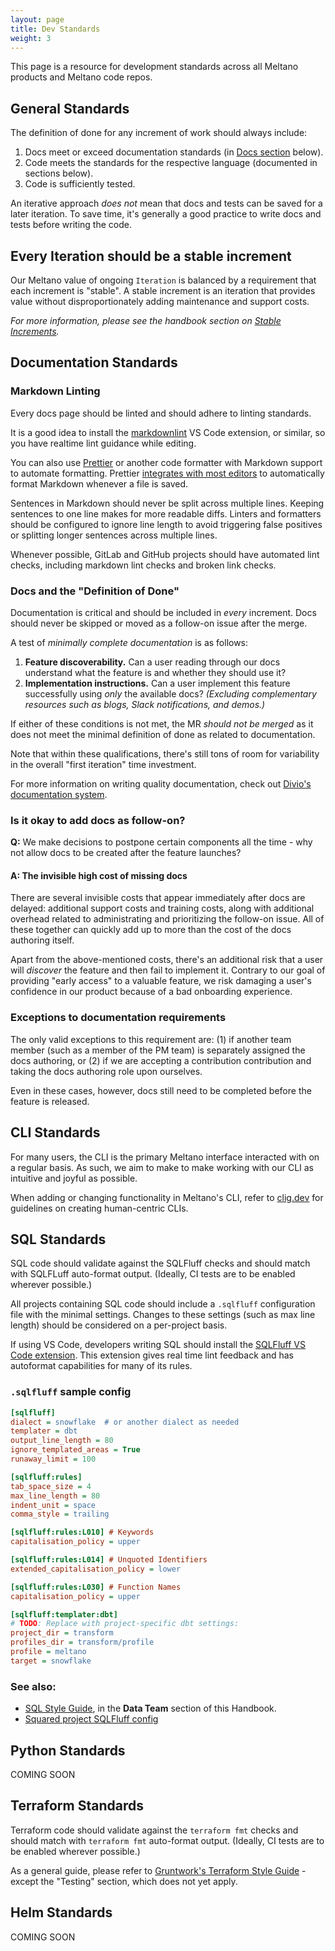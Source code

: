 ```yaml
---
layout: page
title: Dev Standards
weight: 3
---
```


This page is a resource for development standards across all Meltano products and Meltano code repos.

## General Standards

The definition of done for any increment of work should always include:

1. Docs meet or exceed documentation standards (in [Docs section](#documentation-standards) below).
1. Code meets the standards for the respective language (documented in sections below).
1. Code is sufficiently tested.

An iterative approach _does not_ mean that docs and tests can be saved for a later iteration. To save time, it's generally a good practice to write docs and tests before writing the code.

## Every Iteration should be a stable increment

Our Meltano value of ongoing `Iteration` is balanced by a requirement that each increment is "stable". A stable increment is an iteration that provides value without disproportionately adding maintenance and support costs.

_For more information, please see the handbook section on [Stable Increments](./stable-increments)._

## Documentation Standards

### Markdown Linting

Every docs page should be linted and should adhere to linting standards.

It is a good idea to install the [markdownlint](https://marketplace.visualstudio.com/items?itemName=DavidAnson.vscode-markdownlint) VS Code extension, or similar, so you have realtime lint guidance while editing.

You can also use [Prettier](https://prettier.io/docs/en/index.html) or another code formatter with Markdown support to automate formatting.
Prettier [integrates with most editors](https://prettier.io/docs/en/editors.html) to automatically format Markdown whenever a file is saved.

Sentences in Markdown should never be split across multiple lines.
Keeping sentences to one line makes for more readable diffs.
Linters and formatters should be configured to ignore line length to avoid triggering false positives or splitting longer sentences across multiple lines.

Whenever possible, GitLab and GitHub projects should have automated lint checks, including markdown lint checks and broken link checks.

### Docs and the "Definition of Done"

Documentation is critical and should be included in _every_ increment. Docs should never be skipped or moved as a follow-on issue after the merge.

A test of _minimally complete documentation_ is as follows:

1. **Feature discoverability.** Can a user reading through our docs understand what the feature is and whether they should use it?
1. **Implementation instructions.** Can a user implement this feature successfully using _only_ the available docs? _(Excluding complementary resources such as blogs, Slack notifications, and demos.)_

If either of these conditions is not met, the MR _should not be merged_ as it does not meet the minimal definition of done as related to documentation.

Note that within these qualifications, there's still tons of room for variability in the overall "first iteration" time investment.

For more information on writing quality documentation, check out [Divio's documentation system](https://documentation.divio.com).

### Is it okay to add docs as follow-on?

**Q:** We make decisions to postpone certain components all the time - why not allow docs to be created after the feature launches?

#### A: The invisible high cost of missing docs

There are several invisible costs that appear immediately after docs are delayed: additional support costs and training costs, along with additional overhead related to administrating and prioritizing the follow-on issue. All of these together can quickly add up to more than the cost of the docs authoring itself.

Apart from the above-mentioned costs, there's an additional risk that a user will _discover_ the feature and then fail to implement it. Contrary to our goal of providing "early access" to a valuable feature, we risk damaging a user's confidence in our product because of a bad onboarding experience.

### Exceptions to documentation requirements

The only valid exceptions to this requirement are: (1) if another team member (such as a member of the PM team) is separately assigned the docs authoring, or (2) if we are accepting a contribution contribution and taking the docs authoring role upon ourselves.

Even in these cases, however, docs still need to be completed before the feature is released.

## CLI Standards

For many users, the CLI is the primary Meltano interface interacted with on a regular basis.
As such, we aim to make to make working with our CLI as intuitive and joyful as possible.

When adding or changing functionality in Meltano's CLI, refer to [clig.dev](https://clig.dev) for guidelines on creating human-centric CLIs.

## SQL Standards

SQL code should validate against the SQLFluff checks and should match with SQLFLuff auto-format output. (Ideally, CI tests are to be enabled wherever possible.)

All projects containing SQL code should include a `.sqlfluff` configuration file with the minimal settings. Changes to these settings (such as max line length) should be considered on a per-project basis.

If using VS Code, developers writing SQL should install the [SQLFluff VS Code extension](https://marketplace.visualstudio.com/items?itemName=dorzey.vscode-sqlfluff). This extension gives real time lint feedback and has autoformat capabilities for many of its rules.

### `.sqlfluff` sample config

```ini
[sqlfluff]
dialect = snowflake  # or another dialect as needed
templater = dbt
output_line_length = 80
ignore_templated_areas = True
runaway_limit = 100

[sqlfluff:rules]
tab_space_size = 4
max_line_length = 80
indent_unit = space
comma_style = trailing

[sqlfluff:rules:L010] # Keywords
capitalisation_policy = upper

[sqlfluff:rules:L014] # Unquoted Identifiers
extended_capitalisation_policy = lower

[sqlfluff:rules:L030] # Function Names
capitalisation_policy = upper

[sqlfluff:templater:dbt]
# TODO: Replace with project-specific dbt settings:
project_dir = transform
profiles_dir = transform/profile
profile = meltano
target = snowflake
```

### See also:

- [SQL Style Guide](/data-team/sql-style-guide), in the **Data Team** section of this Handbook.
- [Squared project SQLFluff config](https://gitlab.com/meltano/squared/blob/master/data/.sqlfluff)

## Python Standards

COMING SOON

## Terraform Standards

Terraform code should validate against the `terraform fmt` checks and should match with `terraform fmt` auto-format output. (Ideally, CI tests are to be enabled wherever possible.)

As a general guide, please refer to [Gruntwork's Terraform Style Guide](https://docs.gruntwork.io/guides/style/terraform-style-guide/) - except the "Testing" section, which does not yet apply.

## Helm Standards

COMING SOON
